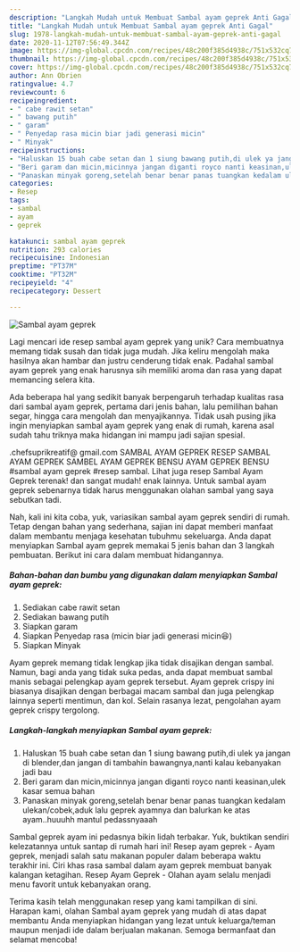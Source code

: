 ```yaml
---
description: "Langkah Mudah untuk Membuat Sambal ayam geprek Anti Gagal"
title: "Langkah Mudah untuk Membuat Sambal ayam geprek Anti Gagal"
slug: 1978-langkah-mudah-untuk-membuat-sambal-ayam-geprek-anti-gagal
date: 2020-11-12T07:56:49.344Z
image: https://img-global.cpcdn.com/recipes/48c200f385d4938c/751x532cq70/sambal-ayam-geprek-foto-resep-utama.jpg
thumbnail: https://img-global.cpcdn.com/recipes/48c200f385d4938c/751x532cq70/sambal-ayam-geprek-foto-resep-utama.jpg
cover: https://img-global.cpcdn.com/recipes/48c200f385d4938c/751x532cq70/sambal-ayam-geprek-foto-resep-utama.jpg
author: Ann Obrien
ratingvalue: 4.7
reviewcount: 6
recipeingredient:
- " cabe rawit setan"
- " bawang putih"
- " garam"
- " Penyedap rasa micin biar jadi generasi micin"
- " Minyak"
recipeinstructions:
- "Haluskan 15 buah cabe setan dan 1 siung bawang putih,di ulek ya jangan di blender,dan jangan di tambahin bawangnya,nanti kalau kebanyakan jadi bau"
- "Beri garam dan micin,micinnya jangan diganti royco nanti keasinan,ulek kasar semua bahan"
- "Panaskan minyak goreng,setelah benar benar panas tuangkan kedalam ulekan/cobek,aduk lalu geprek ayamnya dan balurkan ke atas ayam..huuuhh mantul pedassnyaaah"
categories:
- Resep
tags:
- sambal
- ayam
- geprek

katakunci: sambal ayam geprek 
nutrition: 293 calories
recipecuisine: Indonesian
preptime: "PT37M"
cooktime: "PT32M"
recipeyield: "4"
recipecategory: Dessert

---
```



![Sambal ayam geprek](https://img-global.cpcdn.com/recipes/48c200f385d4938c/751x532cq70/sambal-ayam-geprek-foto-resep-utama.jpg)

Lagi mencari ide resep sambal ayam geprek yang unik? Cara membuatnya memang tidak susah dan tidak juga mudah. Jika keliru mengolah maka hasilnya akan hambar dan justru cenderung tidak enak. Padahal sambal ayam geprek yang enak harusnya sih memiliki aroma dan rasa yang dapat memancing selera kita.

Ada beberapa hal yang sedikit banyak berpengaruh terhadap kualitas rasa dari sambal ayam geprek, pertama dari jenis bahan, lalu pemilihan bahan segar, hingga cara mengolah dan menyajikannya. Tidak usah pusing jika ingin menyiapkan sambal ayam geprek yang enak di rumah, karena asal sudah tahu triknya maka hidangan ini mampu jadi sajian spesial.

.chefsuprikreatif@ gmail.com SAMBAL AYAM GEPREK RESEP SAMBAL AYAM GEPREK SAMBEL AYAM GEPREK BENSU AYAM GEPREK BENSU #sambal ayam geprek #resep sambal. Lihat juga resep Sambal Ayam Geprek terenak! dan sangat mudah! enak lainnya. Untuk sambal ayam geprek sebenarnya tidak harus menggunakan olahan sambal yang saya sebutkan tadi.


Nah, kali ini kita coba, yuk, variasikan sambal ayam geprek sendiri di rumah. Tetap dengan bahan yang sederhana, sajian ini dapat memberi manfaat dalam membantu menjaga kesehatan tubuhmu sekeluarga. Anda dapat menyiapkan Sambal ayam geprek memakai 5 jenis bahan dan 3 langkah pembuatan. Berikut ini cara dalam membuat hidangannya.

<!--inarticleads1-->

##### Bahan-bahan dan bumbu yang digunakan dalam menyiapkan Sambal ayam geprek:

1. Sediakan  cabe rawit setan
1. Sediakan  bawang putih
1. Siapkan  garam
1. Siapkan  Penyedap rasa (micin biar jadi generasi micin😆)
1. Siapkan  Minyak


Ayam geprek memang tidak lengkap jika tidak disajikan dengan sambal. Namun, bagi anda yang tidak suka pedas, anda dapat membuat sambal manis sebagai pelengkap ayam geprek tersebut. Ayam geprek crispy ini biasanya disajikan dengan berbagai macam sambal dan juga pelengkap lainnya seperti mentimun, dan kol. Selain rasanya lezat, pengolahan ayam geprek crispy tergolong. 

<!--inarticleads2-->

##### Langkah-langkah menyiapkan Sambal ayam geprek:

1. Haluskan 15 buah cabe setan dan 1 siung bawang putih,di ulek ya jangan di blender,dan jangan di tambahin bawangnya,nanti kalau kebanyakan jadi bau
1. Beri garam dan micin,micinnya jangan diganti royco nanti keasinan,ulek kasar semua bahan
1. Panaskan minyak goreng,setelah benar benar panas tuangkan kedalam ulekan/cobek,aduk lalu geprek ayamnya dan balurkan ke atas ayam..huuuhh mantul pedassnyaaah


Sambal geprek ayam ini pedasnya bikin lidah terbakar. Yuk, buktikan sendiri kelezatannya untuk santap di rumah hari ini! Resep ayam geprek - Ayam geprek, menjadi salah satu makanan populer dalam beberapa waktu terakhir ini. Ciri khas rasa sambal dalam ayam geprek membuat banyak kalangan ketagihan. Resep Ayam Geprek - Olahan ayam selalu menjadi menu favorit untuk kebanyakan orang. 

Terima kasih telah menggunakan resep yang kami tampilkan di sini. Harapan kami, olahan Sambal ayam geprek yang mudah di atas dapat membantu Anda menyiapkan hidangan yang lezat untuk keluarga/teman maupun menjadi ide dalam berjualan makanan. Semoga bermanfaat dan selamat mencoba!
